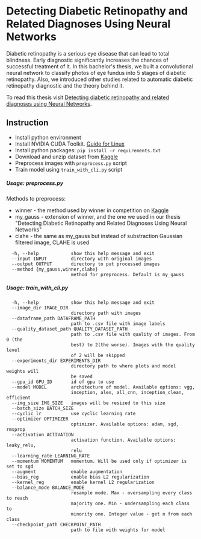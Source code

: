 # Detecting Diabetic Retinopathy and Related Diagnoses Using Neural Networks

Diabetic retinopathy is a serious eye disease that can lead to total blindness. Early diagnostic significantly increases the chances of successful treatment of it. In this bachelor's thesis, we built a convolutional neural network to classify photos of eye fundus into 5 stages of diabetic retinopathy. Also, we introduced other studies related to automatic diabetic retinopathy diagnostic and the theory behind it.

To read this thesis visit [Detecting diabetic retinopathy and related diagnoses using Neural Networks](https://dspace.cvut.cz/handle/10467/88256).  

## Instruction
- Install python environment
- Install NVIDIA CUDA Toolkit. [Guide for Linux](https://docs.nvidia.com/cuda/cuda-installation-guide-linux/index.html)
- Install python packages: `pip install -r requirements.txt`
- Download and unzip dataset from [Kaggle](https://www.kaggle.com/c/diabetic-retinopathy-detection/data)
- Preprocess images with `preprocess.py` script
- Train model using `train_with_cli.py` script

##### Usage: preprocess.py
Methods to preprocess:
- winner - the method used by winner in competition on [Kaggle](https://www.kaggle.com/c/diabetic-retinopathy-detection/discussion/15801)
- my_gauss - extension of winner, and the one we used in our thesis "Detecting Diabetic Retinopathy and Related Diagnoses Using Neural Networks"
- clahe - the same as my_gauss but instead of substraction Gaussian filtered image, CLAHE is used  
```
  -h, --help            show this help message and exit
  --input INPUT         directory with original images
  --output OUTPUT       directory to put processed images
  --method {my_gauss,winner,clahe}
                        method for preprocess. Default is my_gauss
```

##### Usage: train_with_cli.py
```
  -h, --help            show this help message and exit
  --image_dir IMAGE_DIR
                        directory path with images
  --dataframe_path DATAFRAME_PATH
                        path to .csv file with image labels
  --quality_dataset_path QUALITY_DATASET_PATH
                        path to .csv file with quality of images. From 0 (the
                        best) to 2(the worse). Images with the quality level
                        of 2 will be skipped
  --experiments_dir EXPERIMENTS_DIR
                        directory path to where plots and model weights will
                        be saved
  --gpu_id GPU_ID       id of gpu to use
  --model MODEL         architecture of model. Available options: vgg,
                        inception, alex, all_cnn, inception_clean, efficient
  --img_size IMG_SIZE   images will be resized to this size
  --batch_size BATCH_SIZE
  --cyclic_lr           use cyclic learning rate
  --optimizer OPTIMIZER
                        optimizer. Available options: adam, sgd, rmsprop
  --activation ACTIVATION
                        activation function. Available options: leaky_relu,
                        relu
  --learning_rate LEARNING_RATE
  --momentum MOMENTUM   momentum. Will be used only if optimizer is set to sgd
  --augment             enable augmentation
  --bias_reg            enable bias L2 regularization
  --kernel_reg          enable kernel L2 regularization
  --balance_mode BALANCE_MODE
                        resample mode. Max - oversampling every class to reach
                        majority one. Min - undersampling each class to
                        minority one. Integer value - get n from each class
  --checkpoint_path CHECKPOINT_PATH
                        path to file with weights for model
```
